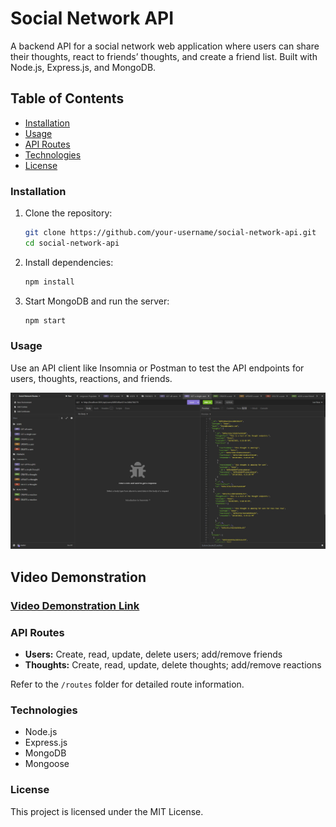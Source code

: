 # Social Network API

A backend API for a social network web application where users can share their thoughts, react to friends’ thoughts, and create a friend list. Built with Node.js, Express.js, and MongoDB.

## Table of Contents

- [Installation](#installation)
- [Usage](#usage)
- [API Routes](#api-routes)
- [Technologies](#technologies)
- [License](#license)

### Installation

1. Clone the repository:

    ```bash
    git clone https://github.com/your-username/social-network-api.git
    cd social-network-api
    ```

2. Install dependencies:

    ```bash
    npm install
    ```

3. Start MongoDB and run the server:

    ```bash
    npm start
    ```

### Usage

Use an API client like Insomnia or Postman to test the API endpoints for users, thoughts, reactions, and friends.

![Social Network](./assets/images/profile%20pic.jpg)

## Video Demonstration

### [Video Demonstration Link](https://drive.google.com/file/d/1wE_nevhQgqhy11bjGxAm_JQ1VQ2V9Ugj/view?usp=sharing)

### API Routes

- **Users:** Create, read, update, delete users; add/remove friends
- **Thoughts:** Create, read, update, delete thoughts; add/remove reactions

Refer to the `/routes` folder for detailed route information.

### Technologies

- Node.js
- Express.js
- MongoDB
- Mongoose

### License

This project is licensed under the MIT License.
